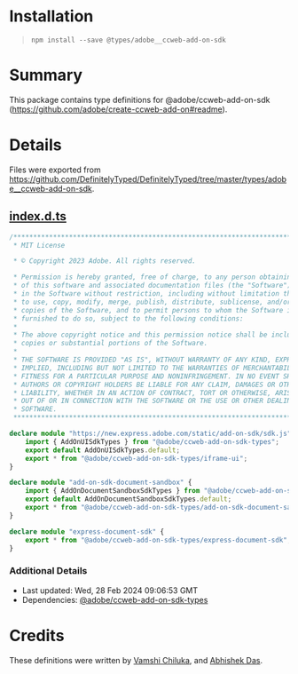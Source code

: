 # Installation
> `npm install --save @types/adobe__ccweb-add-on-sdk`

# Summary
This package contains type definitions for @adobe/ccweb-add-on-sdk (https://github.com/adobe/create-ccweb-add-on#readme).

# Details
Files were exported from https://github.com/DefinitelyTyped/DefinitelyTyped/tree/master/types/adobe__ccweb-add-on-sdk.
## [index.d.ts](https://github.com/DefinitelyTyped/DefinitelyTyped/tree/master/types/adobe__ccweb-add-on-sdk/index.d.ts)
````ts
/********************************************************************************
 * MIT License

 * © Copyright 2023 Adobe. All rights reserved.

 * Permission is hereby granted, free of charge, to any person obtaining a copy
 * of this software and associated documentation files (the "Software"), to deal
 * in the Software without restriction, including without limitation the rights
 * to use, copy, modify, merge, publish, distribute, sublicense, and/or sell
 * copies of the Software, and to permit persons to whom the Software is
 * furnished to do so, subject to the following conditions:
 *
 * The above copyright notice and this permission notice shall be included in all
 * copies or substantial portions of the Software.
 *
 * THE SOFTWARE IS PROVIDED "AS IS", WITHOUT WARRANTY OF ANY KIND, EXPRESS OR
 * IMPLIED, INCLUDING BUT NOT LIMITED TO THE WARRANTIES OF MERCHANTABILITY,
 * FITNESS FOR A PARTICULAR PURPOSE AND NONINFRINGEMENT. IN NO EVENT SHALL THE
 * AUTHORS OR COPYRIGHT HOLDERS BE LIABLE FOR ANY CLAIM, DAMAGES OR OTHER
 * LIABILITY, WHETHER IN AN ACTION OF CONTRACT, TORT OR OTHERWISE, ARISING FROM,
 * OUT OF OR IN CONNECTION WITH THE SOFTWARE OR THE USE OR OTHER DEALINGS IN THE
 * SOFTWARE.
 ********************************************************************************/

declare module "https://new.express.adobe.com/static/add-on-sdk/sdk.js" {
    import { AddOnUISdkTypes } from "@adobe/ccweb-add-on-sdk-types";
    export default AddOnUISdkTypes.default;
    export * from "@adobe/ccweb-add-on-sdk-types/iframe-ui";
}

declare module "add-on-sdk-document-sandbox" {
    import { AddOnDocumentSandboxSdkTypes } from "@adobe/ccweb-add-on-sdk-types";
    export default AddOnDocumentSandboxSdkTypes.default;
    export * from "@adobe/ccweb-add-on-sdk-types/add-on-sdk-document-sandbox";
}

declare module "express-document-sdk" {
    export * from "@adobe/ccweb-add-on-sdk-types/express-document-sdk";
}

````

### Additional Details
 * Last updated: Wed, 28 Feb 2024 09:06:53 GMT
 * Dependencies: [@adobe/ccweb-add-on-sdk-types](https://npmjs.com/package/@adobe/ccweb-add-on-sdk-types)

# Credits
These definitions were written by [Vamshi Chiluka](https://github.com/vamshich13), and [Abhishek Das](https://github.com/xerxovksi).
